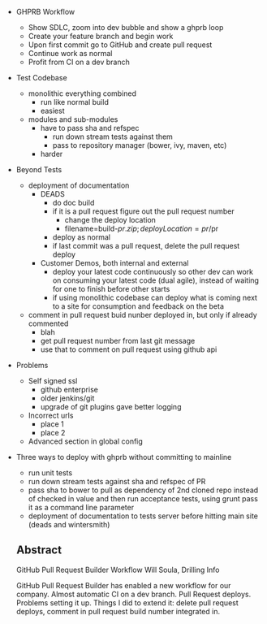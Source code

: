 - GHPRB Workflow
  - Show SDLC, zoom into dev bubble and show a ghprb loop
  - Create your feature branch and begin work
  - Upon first commit go to GitHub and create pull request
  - Continue work as normal
  - Profit from CI on a dev branch
- Test Codebase
  - monolithic everything combined
    - run like normal build
    - easiest
  - modules and sub-modules
    - have to pass sha and refspec
      - run down stream tests against them
      - pass to repository manager (bower, ivy, maven, etc)
    - harder
- Beyond Tests
  - deployment of documentation
    - DEADS
      - do doc build
      - if it is a pull request figure out the pull request number
        - change the deploy location
        - filename=build-$pr.zip;deployLocation=pr/$pr
      - deploy as normal
      - if last commit was a pull request, delete the pull request deploy
    - Customer Demos, both internal and external
      - deploy your latest code continuously so other dev can work on consuming your latest code (dual agile), instead of waiting for one to finish before other starts
      - if using monolithic codebase can deploy what is coming next to a site for consumption and feedback on the beta
  - comment in pull request buid nunber deployed in, but only if already commented
    - blah
    - get pull request number from last git message
    - use that to comment on pull request using github api
- Problems
  - Self signed ssl
    - github enterprise
    - older jenkins/git
    - upgrade of git plugins gave better logging
  - Incorrect urls
    - place 1
    - place 2
  - Advanced section in global config


- Three ways to deploy with ghprb without committing to mainline
  - run unit tests
  - run down stream tests against sha and refspec of PR
  - pass sha to bower to pull as dependency of 2nd cloned repo instead of checked in value and then run acceptance tests, using grunt pass it as a command line parameter
  - deployment of documentation to tests server before hitting main site (deads and wintersmith)


  Abstract
  ---
  GitHub Pull Request Builder Workflow
  Will Soula, Drilling Info

  GitHub Pull Request Builder has enabled a new workflow for our company. Almost automatic CI on a dev branch. Pull Request deploys. Problems setting it up. Things I did to extend it: delete pull request deploys, comment in pull request build number integrated in.
